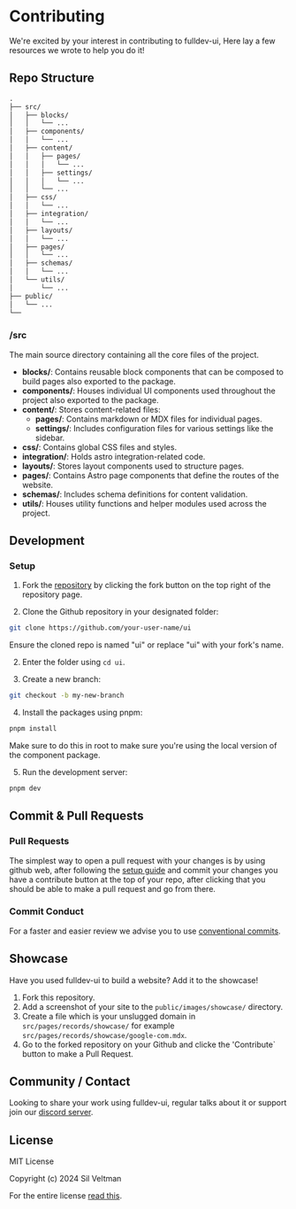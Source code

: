 # Contributing

We're excited by your interest in contributing to fulldev-ui,
Here lay a few resources we wrote to help you do it!

## Repo Structure

```md
.
├── src/
│   ├── blocks/
│   │   └── ...
│   ├── components/
│   │   └── ...
│   ├── content/
│   │   ├── pages/
│   │   │   └── ...
│   │   ├── settings/
│   │   │   └── ...
│   │   └── ...
│   ├── css/
│   │   └── ...
│   ├── integration/
│   │   └── ...
│   ├── layouts/
│   │   └── ...
│   ├── pages/
│   │   └── ...
│   ├── schemas/
│   │   └── ...
│   └── utils/
│       └── ...
├── public/
│   └── ...
└──
```

### /src

The main source directory containing all the core files of the project.

- **blocks/**: Contains reusable block components that can be composed to build pages also exported to the package.
- **components/**: Houses individual UI components used throughout the project also exported to the package.
- **content/**: Stores content-related files:
  - **pages/**: Contains markdown or MDX files for individual pages.
  - **settings/**: Includes configuration files for various settings like the sidebar.
- **css/**: Contains global CSS files and styles.
- **integration/**: Holds astro integration-related code.
- **layouts/**: Stores layout components used to structure pages.
- **pages/**: Contains Astro page components that define the routes of the website.
- **schemas/**: Includes schema definitions for content validation.
- **utils/**: Houses utility functions and helper modules used across the project.

## Development

### Setup

1. Fork the [repository](https://github.com/fulldotdev/ui) by clicking the fork button on the top right of the repository page.

2. Clone the Github repository in your designated folder:

```bash
git clone https://github.com/your-user-name/ui
```
Ensure the cloned repo is named "ui" or replace "ui" with your fork's name.

2. Enter the folder using `cd ui`.

3. Create a new branch:

```bash
git checkout -b my-new-branch
```

4. Install the packages using pnpm:

```bash
pnpm install
```

Make sure to do this in root to make sure you're using the local version of the component package.

5. Run the development server:

```bash
pnpm dev
```

## Commit & Pull Requests

### Pull Requests

The simplest way to open a pull request with your changes is by using github web, after following the [setup guide](#setup) and commit your changes you have a contribute button at the top of your repo, after clicking that you should be able to make a pull request and go from there.

### Commit Conduct

For a faster and easier review we advise you to use [conventional commits](https://www.conventionalcommits.org/en/v1.0.0/#summary).

## Showcase

Have you used fulldev-ui to build a website? Add it to the showcase!

1. Fork this repository.
2. Add a screenshot of your site to the `public/images/showcase/` directory.
3. Create a file which is your unslugged domain in `src/pages/records/showcase/` for example `src/pages/records/showcase/google-com.mdx`.
4. Go to the forked repository on your Github and clicke the 'Contribute` button to make a Pull Request.

## Community / Contact

Looking to share your work using fulldev-ui, regular talks about it or support join our [discord server](https://discord.gg/tdmUyH2YE4).

## License

MIT License

Copyright (c) 2024 Sil Veltman

For the entire license [read this](https://github.com/fulldotdev/ui/blob/main/LICENCE).
